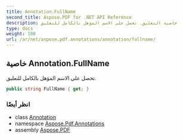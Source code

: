 ```yaml
---
title: Annotation.FullName
second_title: Aspose.PDF for .NET API Reference
description: خاصية التعليق. تحصل على الاسم المؤهل بالكامل للتعليق
type: docs
weight: 100
url: /ar/net/aspose.pdf.annotations/annotation/fullname/
---
```

## خاصية Annotation.FullName

تحصل على الاسم المؤهل بالكامل للتعليق.

```csharp
public string FullName { get; }
```

### انظر أيضًا

* class [Annotation](../)
* namespace [Aspose.Pdf.Annotations](../../../aspose.pdf.annotations/)
* assembly [Aspose.PDF](../../../)